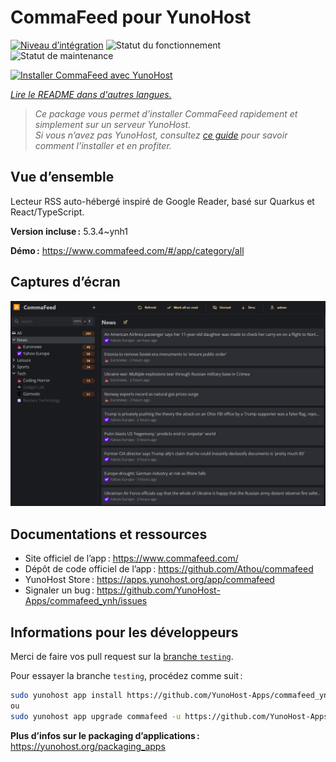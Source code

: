 <!--
Nota bene : ce README est automatiquement généré par <https://github.com/YunoHost/apps/tree/master/tools/readme_generator>
Il NE doit PAS être modifié à la main.
-->

# CommaFeed pour YunoHost

[![Niveau d’intégration](https://apps.yunohost.org/badge/integration/commafeed)](https://ci-apps.yunohost.org/ci/apps/commafeed/)
![Statut du fonctionnement](https://apps.yunohost.org/badge/state/commafeed)
![Statut de maintenance](https://apps.yunohost.org/badge/maintained/commafeed)

[![Installer CommaFeed avec YunoHost](https://install-app.yunohost.org/install-with-yunohost.svg)](https://install-app.yunohost.org/?app=commafeed)

*[Lire le README dans d'autres langues.](./ALL_README.md)*

> *Ce package vous permet d’installer CommaFeed rapidement et simplement sur un serveur YunoHost.*  
> *Si vous n’avez pas YunoHost, consultez [ce guide](https://yunohost.org/install) pour savoir comment l’installer et en profiter.*

## Vue d’ensemble

Lecteur RSS auto-hébergé inspiré de Google Reader, basé sur Quarkus et React/TypeScript.


**Version incluse :** 5.3.4~ynh1

**Démo :** <https://www.commafeed.com/#/app/category/all>

## Captures d’écran

![Capture d’écran de CommaFeed](./doc/screenshots/screenshot.png)

## Documentations et ressources

- Site officiel de l’app : <https://www.commafeed.com/>
- Dépôt de code officiel de l’app : <https://github.com/Athou/commafeed>
- YunoHost Store : <https://apps.yunohost.org/app/commafeed>
- Signaler un bug : <https://github.com/YunoHost-Apps/commafeed_ynh/issues>

## Informations pour les développeurs

Merci de faire vos pull request sur la [branche `testing`](https://github.com/YunoHost-Apps/commafeed_ynh/tree/testing).

Pour essayer la branche `testing`, procédez comme suit :

```bash
sudo yunohost app install https://github.com/YunoHost-Apps/commafeed_ynh/tree/testing --debug
ou
sudo yunohost app upgrade commafeed -u https://github.com/YunoHost-Apps/commafeed_ynh/tree/testing --debug
```

**Plus d’infos sur le packaging d’applications :** <https://yunohost.org/packaging_apps>
